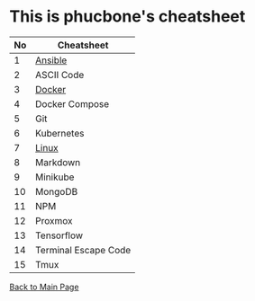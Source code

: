 # This is phucbone's cheatsheet

No|Cheatsheet
---|---
1|[Ansible](https://phucbone.github.io/AnsibleCheatsheet/)
2|ASCII Code
3|[Docker](https://phucbone.github.io/DockerCheatsheet/)
4|Docker Compose
5|Git
6|Kubernetes
7|[Linux](https://phucbone.github.io/LinuxCheatSheet/)
8|Markdown
9|Minikube
10|MongoDB
11|NPM
12|Proxmox
13|Tensorflow
14|Terminal Escape Code
15|Tmux

[Back to Main Page](https://phucbone.github.io/)
